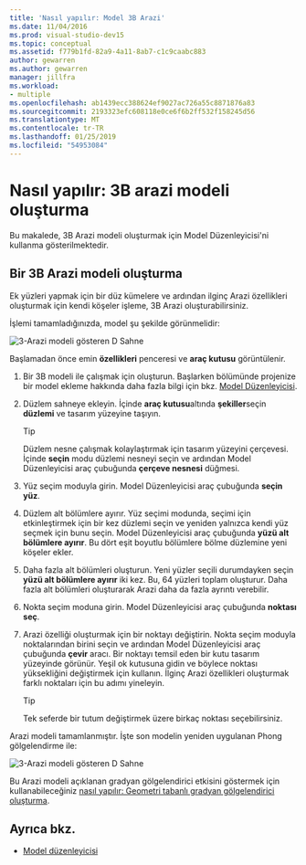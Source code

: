 ```yaml
---
title: 'Nasıl yapılır: Model 3B Arazi'
ms.date: 11/04/2016
ms.prod: visual-studio-dev15
ms.topic: conceptual
ms.assetid: f779b1fd-82a9-4a11-8ab7-c1c9caabc883
author: gewarren
ms.author: gewarren
manager: jillfra
ms.workload:
- multiple
ms.openlocfilehash: ab1439ecc388624ef9027ac726a55c8871876a83
ms.sourcegitcommit: 2193323efc608118e0ce6f6b2ff532f158245d56
ms.translationtype: MT
ms.contentlocale: tr-TR
ms.lasthandoff: 01/25/2019
ms.locfileid: "54953084"
---
```

# <a name="how-to-model-3d-terrain"></a>Nasıl yapılır: 3B arazi modeli oluşturma

Bu makalede, 3B Arazi modeli oluşturmak için Model Düzenleyicisi'ni kullanma gösterilmektedir.

## <a name="create-a-3d-terrain-model"></a>Bir 3B Arazi modeli oluşturma

Ek yüzleri yapmak için bir düz kümelere ve ardından ilginç Arazi özellikleri oluşturmak için kendi köşeler işleme, 3B Arazi oluşturabilirsiniz.

İşlemi tamamladığınızda, model şu şekilde görünmelidir:

![3&#45;Arazi modeli gösteren D Sahne](../designers/media/digit-terrain-model.png)

Başlamadan önce emin **özellikleri** penceresi ve **araç kutusu** görüntülenir.

1.  Bir 3B modeli ile çalışmak için oluşturun. Başlarken bölümünde projenize bir model ekleme hakkında daha fazla bilgi için bkz. [Model Düzenleyicisi](../designers/model-editor.md).

2.  Düzlem sahneye ekleyin. İçinde **araç kutusu**altında **şekiller**seçin **düzlemi** ve tasarım yüzeyine taşıyın.

    > [!TIP]
    > Düzlem nesne çalışmak kolaylaştırmak için tasarım yüzeyini çerçevesi. İçinde **seçin** modu düzlemi nesneyi seçin ve ardından Model Düzenleyicisi araç çubuğunda **çerçeve nesnesi** düğmesi.

3.  Yüz seçim moduyla girin. Model Düzenleyicisi araç çubuğunda **seçin yüz**.

4.  Düzlem alt bölümlere ayırır. Yüz seçimi modunda, seçimi için etkinleştirmek için bir kez düzlemi seçin ve yeniden yalnızca kendi yüz seçmek için bunu seçin. Model Düzenleyicisi araç çubuğunda **yüzü alt bölümlere ayırır**. Bu dört eşit boyutlu bölümlere bölme düzlemine yeni köşeler ekler.

5.  Daha fazla alt bölümleri oluşturun. Yeni yüzler seçili durumdayken seçin **yüzü alt bölümlere ayırır** iki kez. Bu, 64 yüzleri toplam oluşturur. Daha fazla alt bölümleri oluşturarak Arazi daha da fazla ayrıntı verebilir.

6.  Nokta seçim moduna girin. Model Düzenleyicisi araç çubuğunda **noktası seç**.

7.  Arazi özelliği oluşturmak için bir noktayı değiştirin. Nokta seçim moduyla noktalarından birini seçin ve ardından Model Düzenleyicisi araç çubuğunda **çevir** aracı. Bir noktayı temsil eden bir kutu tasarım yüzeyinde görünür. Yeşil ok kutusuna gidin ve böylece noktası yüksekliğini değiştirmek için kullanın. İlginç Arazi özellikleri oluşturmak farklı noktaları için bu adımı yineleyin.

    > [!TIP]
    > Tek seferde bir tutum değiştirmek üzere birkaç noktası seçebilirsiniz.

Arazi modeli tamamlanmıştır. İşte son modelin yeniden uygulanan Phong gölgelendirme ile:

![3&#45;Arazi modeli gösteren D Sahne](../designers/media/digit-terrain-model.png)

Bu Arazi modeli açıklanan gradyan gölgelendirici etkisini göstermek için kullanabileceğiniz [nasıl yapılır: Geometri tabanlı gradyan gölgelendirici oluşturma](../designers/how-to-create-a-geometry-based-gradient-shader.md).

## <a name="see-also"></a>Ayrıca bkz.

- [Model düzenleyicisi](../designers/model-editor.md)